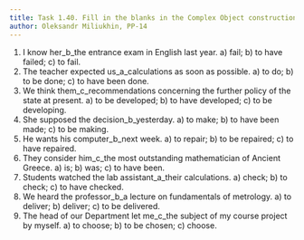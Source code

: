 ```yaml
---
title: Task 1.40. Fill in the blanks in the Complex Object constructions with proper verbal forms
author: Oleksandr Miliukhin, PP-14
---
```


1. I know her_b_the entrance exam in English last year.
a) fail; b) to have failed; c) to fail.
2. The teacher expected us_a_calculations as soon as possible.
a) to do; b) to be done; c) to have been done.
3. We think them_c_recommendations concerning the further policy of the state at
present.
a) to be developed; b) to have developed; c) to be developing.
4. She supposed the decision_b_yesterday.
a) to make; b) to have been made; c) to be making.
5. He wants his computer_b_next week.
a) to repair; b) to be repaired; c) to have repaired.
6. They consider him_c_the most outstanding mathematician of Ancient Greece.
a) is; b) was; c) to have been.
7. Students watched the lab assistant_a_their calculations.
a) check; b) to check; c) to have checked.
8. We heard the professor_b_a lecture on fundamentals of metrology.
a) to deliver; b) deliver; c) to be delivered.
9. The head of our Department let me_c_the subject of my course project by myself.
a) to choose; b) to be chosen; c) choose.
